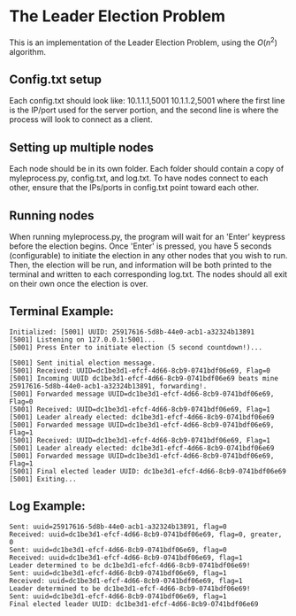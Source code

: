 # The Leader Election Problem
This is an implementation of the Leader Election Problem, using the $O(n^2)$ algorithm. 

## Config.txt setup
Each config.txt should look like:
    10.1.1.1,5001
    10.1.1.2,5001
where the first line is the IP/port used for the server portion, and the second line is where the process will look to connect as a client. 

## Setting up multiple nodes
Each node should be in its own folder. Each folder should contain a copy of myleprocess.py, config.txt, and log.txt. To have nodes connect to each other, ensure that the IPs/ports in config.txt point toward each other. 

## Running nodes
When running myleprocess.py, the program will wait for an 'Enter' keypress before the election begins. Once 'Enter' is pressed, you have 5 seconds (configurable) to initiate the election in any other nodes that you wish to run. Then, the election will be run, and information will be both printed to the terminal and written to each corresponding log.txt. The nodes should all exit on their own once the election is over. 

## Terminal Example:
    Initialized: [5001] UUID: 25917616-5d8b-44e0-acb1-a32324b13891
    [5001] Listening on 127.0.0.1:5001...
    [5001] Press Enter to initiate election (5 second countdown!)...

    [5001] Sent initial election message.
    [5001] Received: UUID=dc1be3d1-efcf-4d66-8cb9-0741bdf06e69, Flag=0
    [5001] Incoming UUID dc1be3d1-efcf-4d66-8cb9-0741bdf06e69 beats mine 25917616-5d8b-44e0-acb1-a32324b13891, forwarding!.
    [5001] Forwarded message UUID=dc1be3d1-efcf-4d66-8cb9-0741bdf06e69, Flag=0
    [5001] Received: UUID=dc1be3d1-efcf-4d66-8cb9-0741bdf06e69, Flag=1
    [5001] Leader already elected: dc1be3d1-efcf-4d66-8cb9-0741bdf06e69       
    [5001] Forwarded message UUID=dc1be3d1-efcf-4d66-8cb9-0741bdf06e69, Flag=1
    [5001] Received: UUID=dc1be3d1-efcf-4d66-8cb9-0741bdf06e69, Flag=1
    [5001] Leader already elected: dc1be3d1-efcf-4d66-8cb9-0741bdf06e69       
    [5001] Forwarded message UUID=dc1be3d1-efcf-4d66-8cb9-0741bdf06e69, Flag=1
    [5001] Final elected leader UUID: dc1be3d1-efcf-4d66-8cb9-0741bdf06e69
    [5001] Exiting...

## Log Example: 
    Sent: uuid=25917616-5d8b-44e0-acb1-a32324b13891, flag=0
    Received: uuid=dc1be3d1-efcf-4d66-8cb9-0741bdf06e69, flag=0, greater, 0
    Sent: uuid=dc1be3d1-efcf-4d66-8cb9-0741bdf06e69, flag=0
    Received: uuid=dc1be3d1-efcf-4d66-8cb9-0741bdf06e69, flag=1
    Leader determined to be dc1be3d1-efcf-4d66-8cb9-0741bdf06e69!
    Sent: uuid=dc1be3d1-efcf-4d66-8cb9-0741bdf06e69, flag=1
    Received: uuid=dc1be3d1-efcf-4d66-8cb9-0741bdf06e69, flag=1
    Leader determined to be dc1be3d1-efcf-4d66-8cb9-0741bdf06e69!
    Sent: uuid=dc1be3d1-efcf-4d66-8cb9-0741bdf06e69, flag=1
    Final elected leader UUID: dc1be3d1-efcf-4d66-8cb9-0741bdf06e69
